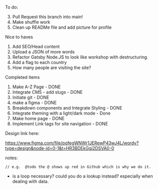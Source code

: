 To do:

3. Pull Request this branch into main!
4. Make shuffle work
5. Clean up READMe file and add picture for profile

Nice to haves

1. Add SEO/Head content
2. Upload a JSON of more words
3. Refactor Gatsby Node.JS to look like workshop with destructuring.
4. Add a flag to each country
5. How many people are visiting the site?

Completed items

1. Make A-Z Page - DONE
1. Integrate CMS - add slugs - DONE
1. Initiate git - DONE
1. make a figma - DONE
1. Breakdown components and Integrate Styling - DONE
1. Integrate theming with a light/dark mode - Done
1. Make home page - DONE
1. Implement Link tags for site navigation - DONE

Design link here:

https://www.figma.com/file/pqfegWNWr1JERewP43wJ4L/wordy?type=design&node-id=0-1&t=HR3BDEkGgj2DSVA0-0

notes:

    // e.g.  @todo the @ shows up red in Github which is why we do it.

- is a loop necessary? could you do a lookup instead? especially when dealing with data.
